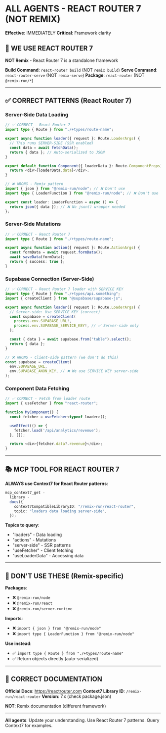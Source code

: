 # ALL AGENTS - REACT ROUTER 7 (NOT REMIX)

**Effective**: IMMEDIATELY
**Critical**: Framework clarity

## 🎯 WE USE REACT ROUTER 7

**NOT Remix** - React Router 7 is a standalone framework

**Build Command**: `react-router build` (NOT `remix build`)
**Serve Command**: `react-router-serve` (NOT `remix-serve`)
**Package**: `react-router` (NOT `@remix-run/*`)

---

## ✅ CORRECT PATTERNS (React Router 7)

### Server-Side Data Loading

```typescript
// ✅ CORRECT - React Router 7
import type { Route } from "./+types/route-name";

export async function loader({ request }: Route.LoaderArgs) {
  // This runs SERVER-SIDE (SSR enabled)
  const data = await fetchData();
  return { data }; // Auto-serialized to JSON
}

export default function Component({ loaderData }: Route.ComponentProps) {
  return <div>{loaderData.data}</div>;
}
```

```typescript
// ❌ WRONG - Remix pattern
import { json } from "@remix-run/node"; // ❌ Don't use
import type { LoaderFunction } from "@remix-run/node"; // ❌ Don't use

export const loader: LoaderFunction = async () => {
  return json({ data }); // ❌ No json() wrapper needed
};
```

### Server-Side Mutations

```typescript
// ✅ CORRECT - React Router 7
import type { Route } from "./+types/route-name";

export async function action({ request }: Route.ActionArgs) {
  const formData = await request.formData();
  await saveData(formData);
  return { success: true };
}
```

### Supabase Connection (Server-Side)

```typescript
// ✅ CORRECT - React Router 7 loader with SERVICE KEY
import type { Route } from "./+types/api.something";
import { createClient } from "@supabase/supabase-js";

export async function loader({ request }: Route.LoaderArgs) {
  // Server-side: Use SERVICE KEY (correct)
  const supabase = createClient(
    process.env.SUPABASE_URL!,
    process.env.SUPABASE_SERVICE_KEY!, // ✅ Server-side only
  );

  const { data } = await supabase.from("table").select();
  return { data };
}
```

```typescript
// ❌ WRONG - Client-side pattern (we don't do this)
const supabase = createClient(
  env.SUPABASE_URL,
  env.SUPABASE_ANON_KEY, // ❌ We use SERVICE KEY server-side
);
```

### Component Data Fetching

```typescript
// ✅ CORRECT - Fetch from loader route
import { useFetcher } from "react-router";

function MyComponent() {
  const fetcher = useFetcher<typeof loader>();

  useEffect(() => {
    fetcher.load('/api/analytics/revenue');
  }, []);

  return <div>{fetcher.data?.revenue}</div>;
}
```

---

## 📚 MCP TOOL FOR REACT ROUTER 7

**ALWAYS use Context7 for React Router patterns**:

```typescript
mcp_context7_get -
  library -
  docs({
    context7CompatibleLibraryID: "/remix-run/react-router",
    topic: "loaders data loading server-side",
  });
```

**Topics to query**:

- "loaders" - Data loading
- "actions" - Mutations
- "server-side" - SSR patterns
- "useFetcher" - Client fetching
- "useLoaderData" - Accessing data

---

## 🚫 DON'T USE THESE (Remix-specific)

**Packages**:

- ❌ `@remix-run/node`
- ❌ `@remix-run/react`
- ❌ `@remix-run/server-runtime`

**Imports**:

- ❌ `import { json } from "@remix-run/node"`
- ❌ `import type { LoaderFunction } from "@remix-run/node"`

**Use instead**:

- ✅ `import type { Route } from "./+types/route-name"`
- ✅ Return objects directly (auto-serialized)

---

## 📖 CORRECT DOCUMENTATION

**Official Docs**: https://reactrouter.com
**Context7 Library ID**: `/remix-run/react-router`
**Version**: 7.x (check package.json)

**NOT**: Remix documentation (different framework)

---

**All agents**: Update your understanding. Use React Router 7 patterns. Query Context7 for examples.
